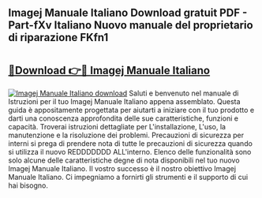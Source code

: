 ## Imagej Manuale Italiano Download gratuit PDF - Part-fXv Italiano Nuovo manuale del proprietario di riparazione FKfn1

# <h2><a href="http://dfdvxa3.blite.top/?on=Imagej+Manuale+Italiano">🔗Download 👉🔴 Imagej Manuale Italiano</a></h2>

[![Imagej Manuale Italiano download](https://i.imgur.com/lujVjoI.png)](http://dfdvxa3.blite.top/?on=Imagej+Manuale+Italiano)
Saluti e benvenuto nel manuale di Istruzioni per il tuo Imagej Manuale Italiano appena assemblato. Questa guida è appositamente progettata per aiutarti a iniziare con il tuo prodotto e darti una conoscenza approfondita delle sue caratteristiche, funzioni e capacità. Troverai istruzioni dettagliate per L'installazione, L'uso, la manutenzione e la risoluzione dei problemi. Precauzioni di sicurezza per interni si prega di prendere nota di tutte le precauzioni di sicurezza quando si utilizza il nuovo REDDDDDDD ALL'interno. Elenco delle funzionalità sono solo alcune delle caratteristiche degne di nota disponibili nel tuo nuovo Imagej Manuale Italiano. Il vostro successo è il nostro obiettivo Imagej Manuale Italiano. Ci impegniamo a fornirti gli strumenti e il supporto di cui hai bisogno.
